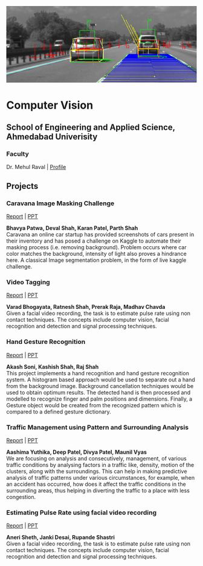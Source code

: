 ![ConceptMap](./images/cv_concept.jpg)
# Computer Vision
## School of Engineering and Applied Science, Ahmedabad Univerisity

### Faculty
Dr. Mehul Raval | [Profile](https://ahduni.edu.in/seas/people/faculty/mehul-s-raval)

## Projects

### Caravana Image Masking Challenge
[Report](./CIMC/CV_Report_CIMC.pdf) | [PPT](./CIMC/CV_PPT_CIMC.pptx)

**Bhavya Patwa, Deval Shah, Karan Patel, Parth Shah**<br>
Caravana an online car startup has provided screenshots of cars present in their inventory and has posed a challenge on Kaggle to automate their masking process (i.e. removing background). Problem occurs where car color matches the background, intensity of light also proves a hindrance here. A classical Image segmentation problem, in the form of live kaggle challenge.

### Video Tagging
[Report](./DBProgrammers/CV_Report_DBProgrammers.pdf) | [PPT](./DBProgrammers/CV_PPT_DBProgrammers.pdf)

**Varad Bhogayata, Ratnesh Shah, Prerak Raja, Madhav Chavda**<br>
Given a facial video recording, the task is to estimate pulse rate using non contact techniques. The concepts include computer vision, facial recognition and detection and signal processing techniques.

### Hand Gesture Recognition
[Report](./TheWildCards/CV_Report_TheWildCards.pdf) | [PPT](./TheWildCards/CV_PPT_TheWildCards.pptx)

**Akash Soni, Kashish Shah, Raj Shah**<br>
This project implements a hand recognition and hand gesture recognition system. A histogram based approach would be used to separate out a hand from the background image. Background cancellation techniques would be used to obtain optimum results. The detected hand is then processed and modelled to recognize finger and palm positions and dimensions. Finally, a Gesture object would be created from the recognized pattern which is compared to a defined gesture dictionary.

### Traffic Management using Pattern and Surrounding Analysis
[Report](./Videre/CV_Report_Videre.pdf) | [PPT](./Videre/CV_PPT_Videre.pptx)

**Aashima Yuthika, Deep Patel, Divya Patel, Maunil Vyas**<br>
We are focusing on analysis and consecutively, management, of various traffic conditions by analysing factors in a traffic like, density, motion of the clusters, along with the surroundings. This can help in making predictive analysis of traffic patterns under various circumstances, for example, when an accident has occurred, how does it affect the traffic conditions in the surrounding areas, thus helping in diverting the traffic to a place with less congestion.

### Estimating Pulse Rate using facial video recording
[Report](./JAR/CV_Report_JAR.pdf) | [PPT](./JAR/CV_PPT_JAR.pptx)

**Aneri Sheth, Janki Desai, Rupande Shastri**<br>
Given a facial video recording, the task is to estimate pulse rate using non contact techniques. The concepts include computer vision, facial recognition and detection and signal processing techniques.
